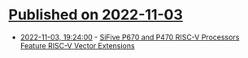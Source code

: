 # [Published on 2022-11-03](index.md)

* [2022-11-03, 19:24:00](https://soylentnews.org/article.pl?sid=22/11/02/1822207&from=rss) - [SiFive P670 and P470 RISC-V Processors Feature RISC-V Vector Extensions](https://soylentnews.org/article.pl?sid=22/11/02/1822207&from=rss)
